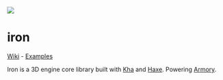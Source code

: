 ![](https://armory3d.org/img/iron.jpg)

iron
==============

[Wiki](https://github.com/armory3d/iron/wiki) - [Examples](https://github.com/armory3d/iron_examples)

Iron is a 3D engine core library built with [Kha](https://github.com/Kode/Kha) and [Haxe](https://github.com/HaxeFoundation/haxe). Powering [Armory](http://armory3d.org).
